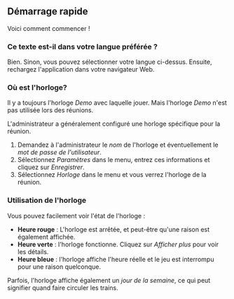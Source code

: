 ﻿## Démarrage rapide
Voici comment commencer !

### Ce texte est-il dans votre langue préférée ?
Bien.
Sinon, vous pouvez sélectionner votre langue ci-dessus.
Ensuite, rechargez l'application dans votre navigateur Web.

### Où est l'horloge?
Il y a toujours l'horloge *Demo* avec laquelle jouer.
Mais l'horloge *Demo* n'est pas utilisée lors des réunions.

L'administrateur a généralement configuré une horloge spécifique pour la réunion.
1. Demandez à l'administrateur le *nom* de l'horloge et éventuellement le *mot de passe de l'utilisateur*.
2. Sélectionnez *Paramètres* dans le menu, entrez ces informations et cliquez sur *Enregistrer*.
3. Sélectionnez *Horloge* dans le menu et vous verrez l'horloge de la réunion.

### Utilisation de l'horloge
Vous pouvez facilement voir l'état de l'horloge :
* **Heure rouge** : L'horloge est arrêtée, et peut-être qu'une raison est également affichée.
* **Heure verte** : l'horloge fonctionne. Cliquez sur *Afficher plus* pour voir les détails.
* **Heure bleue** : l'horloge affiche l'heure réelle et le jeu est interrompu pour une raison quelconque.

Parfois, l'horloge affiche également un *jour de la semaine*, ce qui peut signifier quand faire circuler les trains.

